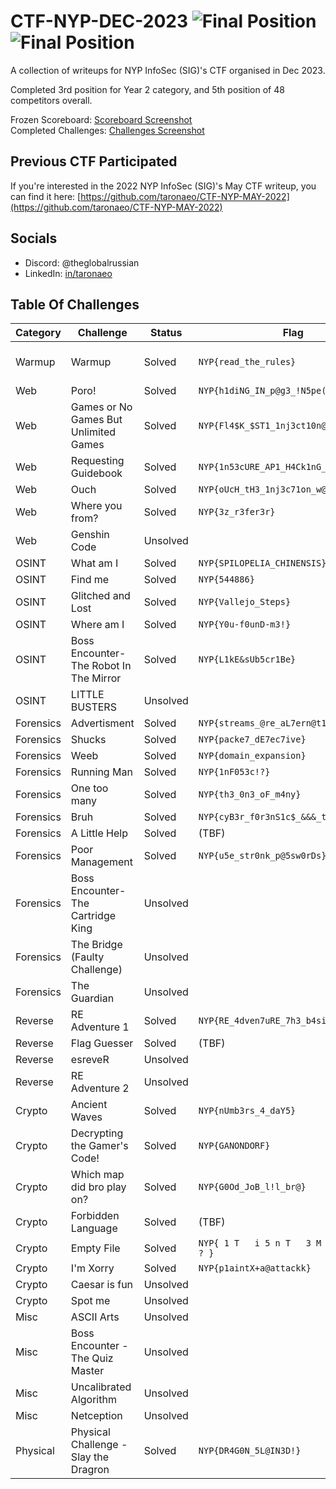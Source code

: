 # CTF-NYP-DEC-2023 ![Final Position](<https://img.shields.io/badge/Final_Position_(Overall)-5th_Place-brightgreen?style=for-the-badge>) ![Final Position](<https://img.shields.io/badge/Final_Position_(Year_2_Category)-3rd_Place-brightgreen?style=for-the-badge>)

A collection of writeups for NYP InfoSec (SIG)'s CTF organised in Dec 2023.

Completed 3rd position for Year 2 category, and 5th position of 48 competitors overall.

Frozen Scoreboard: [Scoreboard Screenshot](.files/.scoreboard.png) <br />
Completed Challenges: [Challenges Screenshot](.files/.challenges.png)

## Previous CTF Participated

If you're interested in the 2022 NYP InfoSec (SIG)'s May CTF writeup, you can find it here:
[https://github.com/taronaeo/CTF-NYP-MAY-2022](https://github.com/taronaeo/CTF-NYP-MAY-2022)

## Socials

- Discord: @theglobalrussian
- LinkedIn: [in/taronaeo](https://linkedin.com/in/taronaeo)

## Table Of Challenges

| Category  | Challenge                              | Status   | Flag                                       | Writeup                                          | Files                                                                                                                                       |
| --------- | -------------------------------------- | -------- | ------------------------------------------ | ------------------------------------------------ | ------------------------------------------------------------------------------------------------------------------------------------------- |
| Warmup    | Warmup                                 | Solved   | `NYP{read_the_rules}`                      | (No Writeup Required)                            |                                                                                                                                             |
| Web       | Poro!                                  | Solved   | `NYP{h1diNG_IN_p@g3_!N5pe(T}`              | (WIP)                                            |                                                                                                                                             |
| Web       | Games or No Games But Unlimited Games  | Solved   | `NYP{Fl4$K_$ST1_1nj3ct10n@1B2C3}`          | [(Here)](./web/gamesnogamesbutunlimitedgames.md) |                                                                                                                                             |
| Web       | Requesting Guidebook                   | Solved   | `NYP{1n53cURE_AP1_H4Ck1nG_4_r00k1es}`      | [(Here)](./web/requestingguidebook.md)           |                                                                                                                                             |
| Web       | Ouch                                   | Solved   | `NYP{oUcH_tH3_1nj3c71on_w@s_p@infu1}`      | [(Here)](./web/ouch.md)                          |                                                                                                                                             |
| Web       | Where you from?                        | Solved   | `NYP{3z_r3fer3r}`                          | [(Here)](./web/whereyoufrom.md)                  |                                                                                                                                             |
| Web       | Genshin Code                           | Unsolved |                                            |                                                  |                                                                                                                                             |
| OSINT     | What am I                              | Solved   | `NYP{SPILOPELIA_CHINENSIS}`                | (WIP)                                            | [(image.jpeg)](.files/osint_what_am_i.jpeg)                                                                                                 |
| OSINT     | Find me                                | Solved   | `NYP{544886}`                              | (WIP)                                            | [(image.jpg)](.files/osint_find_me.jpg)                                                                                                     |
| OSINT     | Glitched and Lost                      | Solved   | `NYP{Vallejo_Steps}`                       | (WIP)                                            | [(glitched.png)](.files/osint_glitched_and_lost.png)                                                                                        |
| OSINT     | Where am I                             | Solved   | `NYP{Y0u-f0unD-m3!}`                       | (WIP)                                            |                                                                                                                                             |
| OSINT     | Boss Encounter-The Robot In The Mirror | Solved   | `NYP{L1kE&sUb5cr1Be}`                      | (WIP)                                            |                                                                                                                                             |
| OSINT     | LITTLE BUSTERS                         | Unsolved |                                            |                                                  |                                                                                                                                             |
| Forensics | Advertisment                           | Solved   | `NYP{streams_@re_aL7ern@t1ng}`             | (WIP)                                            | [(flag.wim)](.files/forensics_advertisement.wim)                                                                                            |
| Forensics | Shucks                                 | Solved   | `NYP{packe7_dE7ec7ive}`                    | (WIP)                                            | [(shucks.pcapng)](.files/forensics_shucks.pcapng)                                                                                           |
| Forensics | Weeb                                   | Solved   | `NYP{domain_expansion}`                    | (WIP)                                            | [(bruh_moment.png)](.files/forensics_weeb.png)                                                                                              |
| Forensics | Running Man                            | Solved   | `NYP{1nF053c!?}`                           | (WIP)                                            | [(running-man.png)](.files/forensics_running_man.png)                                                                                       |
| Forensics | One too many                           | Solved   | `NYP{th3_0n3_oF_m4ny}`                     | (WIP)                                            | [(challenge.zip)](.files/forensics_running_man.png)                                                                                         |
| Forensics | Bruh                                   | Solved   | `NYP{cyB3r_f0r3nS1c$_&&&_t3chNoloG1es}`    | (WIP)                                            | [(something_is_wrong.webp)](.files/forensics_one_too_many.zip)                                                                              |
| Forensics | A Little Help                          | Solved   | (TBF)                                      | (WIP)                                            | [(johns_drive.zip)](.files/forensics_a_little_help.zip)                                                                                     |
| Forensics | Poor Management                        | Solved   | `NYP{u5e_str0nk_p@5sw0rDs}`                | (WIP)                                            | _(File too big)_                                                                                                                            |
| Forensics | Boss Encounter-The Cartridge King      | Unsolved |                                            |                                                  | [(Quest_For_The_Flag.png)](.files/forensics_boss_encounter_the_cartridge_king.png)                                                          |
| Forensics | The Bridge (Faulty Challenge)          | Unsolved |                                            |                                                  | [(bridge.png)](.files/forensics_the_bridge.png)                                                                                             |
| Forensics | The Guardian                           | Unsolved |                                            |                                                  | [(history.pcapng)](.files/forensics_the_guardian.pcapng)                                                                                    |
| Reverse   | RE Adventure 1                         | Solved   | `NYP{RE_4dven7uRE_7h3_b4siCs}`             | (WIP)                                            | [(chall)](.files/reverse_re_adventure_1)                                                                                                    |
| Reverse   | Flag Guesser                           | Solved   | (TBF)                                      | (WIP)                                            | [(flag_guesser)](.files/reverse_flag_guesser)                                                                                               |
| Reverse   | esreveR                                | Unsolved |                                            |                                                  | [(ouroboros.bin)](.files/reverse_esrever.bin) [(output.txt)](.files/reverse_esrever.txt)                                                    |
| Reverse   | RE Adventure 2                         | Unsolved |                                            |                                                  | [(chall)](.files/reverse_re_adventure_2)                                                                                                    |
| Crypto    | Ancient Waves                          | Solved   | `NYP{nUmb3rs_4_daY5}`                      | (WIP)                                            | [(Ancient_Waves.jpg)](.files/crypto_ancient_waves.jpg)                                                                                      |
| Crypto    | Decrypting the Gamer's Code!           | Solved   | `NYP{GANONDORF}`                           | (WIP)                                            | [(my-favourite-game-franchise.7z)](.files/crypto_decrypting_the_gamers_code.7z) [(clues.png)](.files/crypto_decrypting_the_gamers_code.png) |
| Crypto    | Which map did bro play on?             | Solved   | `NYP{G0Od_JoB_l!l_br@}`                    | (WIP)                                            | [(which_map_did_bro_play_on.py)](.files/crypto_which_map_did_bro_play_on.py)                                                                |
| Crypto    | Forbidden Language                     | Solved   | (TBF)                                      | (WIP)                                            | [(code.txt)](.files/crypto_forbidden_language.txt)                                                                                          |
| Crypto    | Empty File                             | Solved   | `NYP{ 1 T   i 5 n T   3 M p 7 Y   ! ! ? }` | (WIP)                                            | [(flag.txt)](.files/crypto_empty_file.txt)                                                                                                  |
| Crypto    | I'm Xorry                              | Solved   | `NYP{p1aintX+a@attackk}`                   | (WIP)                                            | [(xorry.py)](.files/crypto_im_xorry.py)                                                                                                     |
| Crypto    | Caesar is fun                          | Unsolved |                                            |                                                  | [(chall.py)](.files/crypto_caesar_is_fun.py) [(encrypted.txt)](.files/crypto_caesar_is_fun.txt)                                             |
| Crypto    | Spot me                                | Unsolved |                                            |                                                  | [(text.txt)](.files/crypto_spot_me.txt)                                                                                                     |
| Misc      | ASCII Arts                             | Unsolved |                                            |                                                  | [(scuffedascii.txt)](.files/misc_ascii_arts.txt)                                                                                            |
| Misc      | Boss Encounter - The Quiz Master       | Unsolved |                                            |                                                  |                                                                                                                                             |
| Misc      | Uncalibrated Algorithm                 | Unsolved |                                            |                                                  | [(Uncalibrated_algorithm.py)](.files/misc_uncalibrated_algorithm.py)                                                                        |
| Misc      | Netception                             | Unsolved |                                            |                                                  | [(ctf_challenge.pka)](.files/misc_netception.pka)                                                                                           |
| Physical  | Physical Challenge - Slay the Dragron  | Solved   | `NYP{DR4G0N_5L@IN3D!}`                     | (WIP)                                            |                                                                                                                                             |
